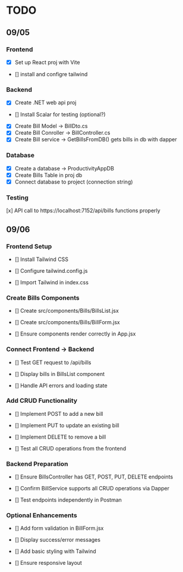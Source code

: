 # TODO

## 09/05

### Frontend

-   [x] Set up React proj with Vite
-   [] install and configre tailwind

### Backend

-   [x] Create .NET web api proj
-   [] Install Scalar for testing (optional?)
-   [x] Create Bill Model -> BillDto.cs
-   [x] Create Bill Conroller -> BillController.cs
-   [x] Create Bill service -> GetBillsFromDB() gets bills in db with dapper

### Database

-   [x] Create a database -> ProductivityAppDB
-   [x] Create Bills Table in proj db
-   [x] Connect database to project (connection string)

### Testing

[x] API call to https://localhost:7152/api/bills functions properly

## 09/06

### Frontend Setup

-   [] Install Tailwind CSS

-   [] Configure tailwind.config.js

-   [] Import Tailwind in index.css

### Create Bills Components

-   [] Create src/components/Bills/BillsList.jsx

-   [] Create src/components/Bills/BillForm.jsx

-   [] Ensure components render correctly in App.jsx

### Connect Frontend → Backend

-   [] Test GET request to /api/bills

-   [] Display bills in BillsList component

-   [] Handle API errors and loading state

### Add CRUD Functionality

-   [] Implement POST to add a new bill

-   [] Implement PUT to update an existing bill

-   [] Implement DELETE to remove a bill

-   [] Test all CRUD operations from the frontend

### Backend Preparation

-   [] Ensure BillsController has GET, POST, PUT, DELETE endpoints

-   [] Confirm BillService supports all CRUD operations via Dapper

-   [] Test endpoints independently in Postman

### Optional Enhancements

-   [] Add form validation in BillForm.jsx

-   [] Display success/error messages

-   [] Add basic styling with Tailwind

-   [] Ensure responsive layout
